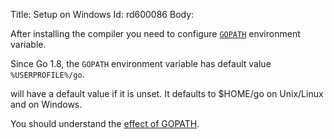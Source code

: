 Title: Setup on Windows
Id: rd600086
Body:

After installing the compiler you need to configure [`GOPATH`](a-14406) environment variable.

Since Go 1.8, the `GOPATH` environment variable has default value `%USERPROFILE%/go`.

will have a default value if it is unset. It defaults to $HOME/go on Unix/Linux and  on Windows.


You should understand the [effect of GOPATH](a-14406).
